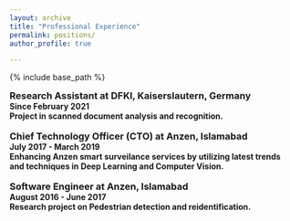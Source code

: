 ```yaml
---
layout: archive
title: "Professional Experience"
permalink: positions/
author_profile: true

---
```


<style type='text/css'> 
h2, h3, h4, h5, h6 {margin: 0;}
.br {display: block; margin-bottom: 0em; margin: 0;} 
</style>

{% include base_path %}

### Research Assistant at DFKI, Kaiserslautern, Germany
#### Since February 2021
#### Project in scanned document analysis and recognition.
<br/>

### Chief Technology Officer (CTO) at Anzen, Islamabad
#### July 2017 - March 2019
#### Enhancing Anzen smart surveilance services by utilizing latest trends and techniques in Deep Learning and Computer Vision.
<br/>

### Software Engineer at Anzen, Islamabad
#### August 2016 - June 2017
#### Research project on Pedestrian detection and reidentification.
<br/>

